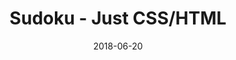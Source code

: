 ---
title: 'Sudoku - Just CSS/HTML'
description: 'Complete a sudoku puzzle without Javascript or server-side interaction.'
gametype: 'easy'
gameid: 47
date: 2018-06-20
tags: []
draft: false
type: 'games'
num19: [{'idx':1,'arr1':[1,2,3,4,5,6,7,8,9],'arr2':[1,2,3,4,5,6,7,8,9]},{'idx':2,'arr1':[1,2,3,4,5,6,7,8,9],'arr2':[1,2,3,4,5,6,7,8,9]},{'idx':3,'arr1':[1,2,3,4,5,6,7,8,9],'arr2':[1,2,3,4,5,6,7,8,9]},{'idx':4,'arr1':[1,2,3,4,5,6,7,8,9],'arr2':[1,2,3,4,5,6,7,8,9]},{'idx':5,'arr1':[1,2,3,4,5,6,7,8,9],'arr2':[1,2,3,4,5,6,7,8,9]},{'idx':6,'arr1':[1,2,3,4,5,6,7,8,9],'arr2':[1,2,3,4,5,6,7,8,9]},{'idx':7,'arr1':[1,2,3,4,5,6,7,8,9],'arr2':[1,2,3,4,5,6,7,8,9]},{'idx':8,'arr1':[1,2,3,4,5,6,7,8,9],'arr2':[1,2,3,4,5,6,7,8,9]},{'idx':9,'arr1':[1,2,3,4,5,6,7,8,9],'arr2':[1,2,3,4,5,6,7,8,9]}]
puzzle: [[1, 9, 0, 0, 0, 0, 0, 4, 7], [0, 2, 0, 7, 0, 4, 0, 3, 0], [0, 4, 0, 0, 6, 0, 0, 9, 0], [0, 0, 7, 0, 0, 0, 6, 0, 0], [0, 1, 0, 0, 0, 0, 0, 8, 0], [8, 0, 0, 2, 7, 3, 0, 0, 5], [0, 8, 0, 0, 0, 0, 0, 5, 0], [0, 0, 0, 4, 3, 5, 0, 0, 0], [3, 0, 0, 0, 8, 0, 0, 0, 4]]
layout: 'sudokucssstatic'
---